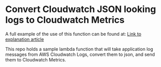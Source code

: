 # Convert Cloudwatch JSON looking logs to Cloudwatch Metrics 
A full example of the use of this function can be found at: 
[Link to explanation article](https://medium.com/@david.charles.weber/your-aws-app-is-trying-to-tell-you-a-secret-ed98781e56e2)

This repo holds a sample lambda function that will take application log messages from AWS Cloudwatch Logs, convert them to json, and send them to Cloudwatch Metrics.
